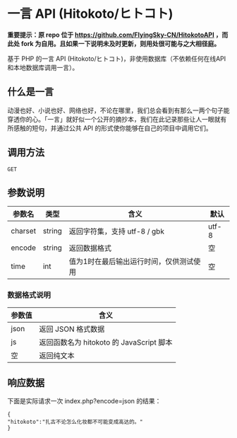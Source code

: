 # 一言 API (Hitokoto/ヒトコト)
**重要提示：原 repo 位于 https://github.com/FlyingSky-CN/HitokotoAPI ，而此处 fork 为自用。且如果一下说明未及时更新，则用处很可能与之大相径庭。**

基于 PHP 的一言 API (Hitokoto/ヒトコト)，非使用数据库（不依赖任何在线API和本地数据库调用一言）。
## 什么是一言
动漫也好、小说也好、网络也好，不论在哪里，我们总会看到有那么一两个句子能穿透你的心。「一言」就好似一个公开的摘抄本，我们在此记录那些让人一眼就有所感触的短句，并通过公共 API 的形式使你能够在自己的项目中调用它们。
## 调用方法
`GET`
## 参数说明
| 参数名  | 类型   | 含义                                    | 默认  |
| ------- | ------ | --------------------------------------- | ----- |
| charset | string | 返回字符集，支持 utf-8 / gbk            | utf-8 |
| encode  | string | 返回数据格式                            | 空    |
| time    | int    | 值为1时在最后输出运行时间，仅供测试使用 | 空    |
### 数据格式说明
| 参数值 | 含义                                     |
| ------ | ---------------------------------------- |
| json   | 返回 JSON 格式数据                       |
| js     | 返回函数名为 hitokoto 的 JavaScript 脚本 |
| 空     | 返回纯文本                               |
## 响应数据
下面是实际请求一次 index.php?encode=json 的结果：
```
{
"hitokoto":"扎古不论怎么化妆都不可能变成高达的。"
}
```

